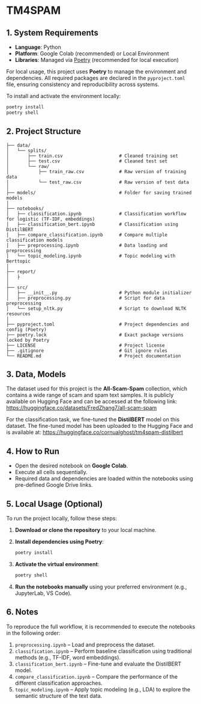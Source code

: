 # TM4SPAM

## 1. System Requirements

- **Language**: Python
- **Platform**: Google Colab (recommended) or Local Environment
- **Libraries**: Managed via [Poetry](https://python-poetry.org/) (recommended for local execution)

For local usage, this project uses **Poetry** to manage the environment and dependencies. All required packages are declared in the `pyproject.toml` file, ensuring consistency and reproducibility across systems.

To install and activate the environment locally:

```bash
poetry install
poetry shell
```
## 2. Project Structure

```
├── data/
│   └── splits/
│       ├── train.csv                     # Cleaned training set
│       ├── test.csv                      # Cleaned test set
│       └── raw/
│           ├── train_raw.csv             # Raw version of training data
│           └── test_raw.csv              # Raw version of test data
│
├── models/                               # Folder for saving trained models
│
├── notebooks/
│   ├── classification.ipynb              # Classification workflow for logistic (TF-IDF, embeddings)
│   ├── classification_bert.ipynb         # Classification using DistilBERT
│   ├── compare_classification.ipynb      # Compare multiple classification models
│   ├── preprocessing.ipynb               # Data loading and preprocessing
│   └── topic_modeling.ipynb              # Topic modeling with Berttopic
│
├── report/
│   ├
│
├── src/
│   ├── __init__.py                       # Python module initializer
│   ├── preprocessing.py                  # Script for data preprocessing
│   └── setup_nltk.py                     # Script to download NLTK resources
│
├── pyproject.toml                        # Project dependencies and config (Poetry)
├── poetry.lock                           # Exact package versions locked by Poetry
├── LICENSE                               # Project license
├── .gitignore                            # Git ignore rules
└── README.md                             # Project documentation
```

## 3. Data, Models
The dataset used for this project is the **All-Scam-Spam** collection, which contains a wide range of scam and spam text samples. It is publicly available on Hugging Face and can be accessed at the following link:
https://huggingface.co/datasets/FredZhang7/all-scam-spam

For the classification task, we fine-tuned the **DistilBERT** model on this dataset. The fine-tuned model has been uploaded to the Hugging Face and is available at:
https://huggingface.co/cornualghost/tm4spam-distilbert

## 4. How to Run
- Open the desired notebook on **Google Colab**.
- Execute all cells sequentially.
- Required data and dependencies are loaded within the notebooks using pre-defined Google Drive links.

## 5. Local Usage (Optional)

To run the project locally, follow these steps:

1. **Download or clone the repository** to your local machine.

2. **Install dependencies using Poetry**:
   ```bash
   poetry install
   ```

3. **Activate the virtual environment**:
   ```bash
   poetry shell
   ```

4. **Run the notebooks manually** using your preferred environment (e.g., JupyterLab, VS Code).

## 6. Notes

To reproduce the full workflow, it is recommended to execute the notebooks in the following order:

1. `preprocessing.ipynb` – Load and preprocess the dataset.
2. `classification.ipynb` – Perform baseline classification using traditional methods (e.g., TF-IDF, word embeddings).
3. `classification_bert.ipynb` – Fine-tune and evaluate the DistilBERT model.
4. `compare_classification.ipynb` – Compare the performance of the different classification approaches.
5. `topic_modeling.ipynb` – Apply topic modeling (e.g., LDA) to explore the semantic structure of the text data.